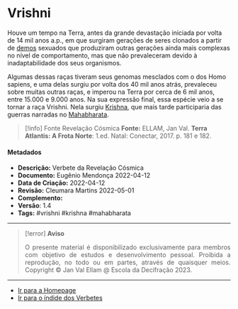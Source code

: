# Vrishni

Houve um tempo na Terra, antes da grande devastação iniciada por volta de 14 mil anos a.p., em que surgiram gerações de seres clonados a partir de [demos](Demos.md) sexuados que produziram outras gerações ainda mais complexas no nível de comportamento, mas que não prevaleceram devido à inadaptabilidade dos seus organismos.

Algumas dessas raças tiveram seus genomas mesclados com o dos Homo sapiens, e uma delas surgiu por volta dos 40 mil anos atrás, prevaleceu sobre muitas outras raças, e imperou na Terra por cerca de 6 mil anos, entre 15.000 e 9.000 anos. Na sua expressão final, essa espécie veio a se tornar a raça Vrishni. Nela surgiu [Krishna](Krishna.md), que mais tarde participaria das guerras narradas no [Mahabharata](Mahabharata.md).

> [!info] Fonte Revelação Cósmica
> **Fonte:** ELLAM, Jan Val. **Terra Atlantis: A Frota Norte**: 1.ed. Natal: Conectar, 2017. p. 181 e 182.

#### Metadados

-   **Descrição:** Verbete da Revelação Cósmica
-   **Documento:** Eugênio Mendonça 2022-04-12
-   **Data de Criação:** 2022-04-12
-   **Revisão:** Cleumara Martins 2022-05-01
-   **Complemento:**
-   **Versão**: 1.4
-   **Tags:** #vrishni #krishna #mahabharata

---
> [!error] **Aviso**
> <p align="justify">O presente material é disponibilizado exclusivamente para membros com objetivo de estudos e desenvolvimento pessoal. Proibida a reprodução, no todo ou em partes, através de quaisquer meios. Copyright © Jan Val Ellam @ Escola da Decifração 2023. </p>

---
- [Ir para a Homepage](Homepage.canvas)
- [Ir para o índide dos Verbetes](ÍNDIDE%20GERAL%20DOS%20VERBETES.canvas)
